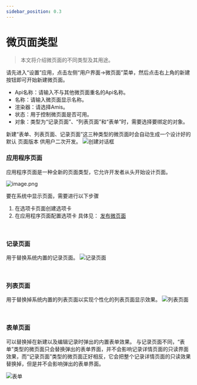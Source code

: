 ```yaml
---
sidebar_position: 0.3
---
```


# 微页面类型
> 本文将介绍微页面的不同类型及其用途。


请先进入“设置”应用，点击左侧“用户界面->微页面”菜单，然后点击右上角的新建按钮即可开始新建微页面。

* Api名称：请输入不与其他微页面重名的Api名称。
* 名称：请输入微页面显示名称。
* 渲染器：请选择Amis。
* 状态：用于控制微页面是否可用。
* 对象：类型为“记录页面”、“列表页面”和“表单”时，需要选择要绑定的对象。

新建“表单、列表页面、记录页面”这三种类型的微页面时会自动生成一个设计好的默认 页面版本 供用户二次开发。
![创建对话框](/img/amis/micro-page-create-dialog.png)


### 应用程序页面
应用程序页面是一种全新的页面类型，它允许开发者从头开始设计页面。

![image.png](/img/amis/amis-total-blank.png)



要在系统中显示页面，需要进行以下步骤
1. 在选项卡页面创建选项卡
2. 在应用程序页面配置选项卡
具体见： [发布微页面](publish_page)

<br/>

### 记录页面
用于替换系统内置的记录页面。
![记录页面](/img/amis/amis-page-detail.png)

<br/>

### 列表页面
用于替换掉系统内置的列表页面以实现个性化的列表页面显示效果。
![列表页面](/img/amis/amis-page-listview.png)

<br/>

### 表单页面
可以替换掉在新建以及编辑记录时弹出的内置表单效果。
与记录页面不同，“表单”类型的微页面只会替换弹出的表单界面，并不会影响记录详情页面的只读界面效果，而“记录页面”类型的微页面正好相反，它会把整个记录详情页面的只读效果替换掉，但是并不会影响弹出的表单界面。

![表单](/img/amis/amis-page-button.png)


